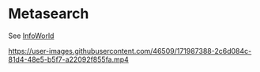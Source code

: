 # Metasearch

See [InfoWorld](https://www.infoworld.com/article/3663031/tired-of-searching-slack-github-and-google-drive-separately-do-it-all-at-once-in-sql.html)

https://user-images.githubusercontent.com/46509/171987388-2c6d084c-81d4-48e5-b5f7-a22092f855fa.mp4


